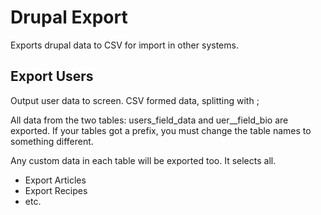 # Drupal Export
Exports drupal data to CSV for import in other systems.

## Export Users
Output user data to screen. CSV formed data, splitting with ;

All data from the two tables: users_field_data and uer__field_bio are exported.
If your tables got a prefix, you must change the table names to something different.

Any custom data in each table will be exported too. It selects all.


- Export Articles
- Export Recipes
- etc.
